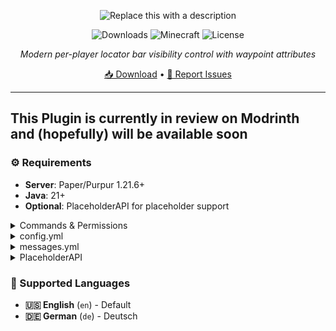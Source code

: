 <div align="center">

![Replace this with a description](https://cdn.modrinth.com/data/cached_images/f8edf11b407957a9a6459dd9adfedfca2cb98804.png)

![Downloads](https://img.shields.io/modrinth/dt/KF5O4Zzd?logo=modrinth&label=Downloads&color=38B541&style=for-the-badge)
![Minecraft](https://img.shields.io/badge/Minecraft-1.21.6-blue?style=for-the-badge)
![License](https://img.shields.io/badge/License-GPL-purple?style=for-the-badge)

*Modern per-player locator bar visibility control with waypoint attributes*

[📥 Download](https://modrinth.com/plugin/locator-bar/versions) • [🐛 Report Issues](https://github.com/blaxkkkk/LocatorBar/issues)

</div>

---


## This Plugin is currently in review on Modrinth and (hopefully) will be available soon



### ⚙️ Requirements

- **Server**: Paper/Purpur 1.21.6+
- **Java**: 21+
- **Optional**: PlaceholderAPI for placeholder support

<details>
<summary>Commands & Permissions</summary>

**Commands**

| Command | Description | Permission |
|---------|-------------|------------|
| `/locatorbar toggle` | Toggle your visibility settings | `locatorbar.use` |
| `/locatorbar receive` | Toggle receiving others (separate mode) | `locatorbar.use` |
| `/locatorbar status` | Check your current settings | `locatorbar.use` |
| `/locatorbar help` | Show help message | `locatorbar.use` |
| `/locatorbar player <name> [toggle\|status]` | Manage other players | `locatorbar.admin` |
| `/locatorbar reload` | Reload configuration | `locatorbar.admin` |

**Aliases**: `/lb`, `/locator`

**Permissions**

| Permission | Description | Default |
|------------|-------------|---------|
| `locatorbar.use` | Access basic commands | `true` |
| `locatorbar.admin` | Admin commands and player management | `op` |
| `locatorbar.cooldown.bypass` | Bypass all cooldowns | `false` |
| `locatorbar.cooldown.X` | X second cooldown (0-300) | `false` |

**Examples**: `locatorbar.cooldown.5`, `locatorbar.cooldown.60`, `locatorbar.cooldown.120`

</details>


<details>
<summary>config.yml</summary>

```yaml
# LocatorBar by Blaxk_
# https://modrinth.com/plugin/locator-bar

# Language settings (en, de)
language: "en"

# Show welcome message to new players on first join
show-first-join-message: false

# Control mode for locator bar settings
# 'combined' - /lb toggle controls both visibility and receiving together
# 'separate' - /lb toggle for visibility, /lb receive for receiving separately
control-mode: "combined"

# Cooldown settings
default-cooldown: 5  # Default cooldown in seconds
# Permission-based cooldowns:
# locatorbar.cooldown.bypass - No cooldown
# locatorbar.cooldown.X - X second cooldown (where X is any number 0-300)
# Examples: locatorbar.cooldown.0, locatorbar.cooldown.34, locatorbar.cooldown.120, etc.

# Sound settings
sounds:
  enabled: false  # Enable/disable all sound effects
  volume: 1.0    # Sound volume (0.0 to 1.0)
  pitch: 1.0     # Sound pitch (0.5 to 2.0)
  enable: "entity.player.levelup"     # Sound when enabling visibility
  disable: "block.note_block.bass"    # Sound when disabling visibility

# World-specific settings
world-settings:
# Example world configurations:
# world_nether:
#   force-visible: true
# minigame_world:
#   force-visible: true
# lobby:
#   force-visible: true

# Attribute ranges - always applied
# Standard Minecraft default is 60000000
default-transmit-range: 60000000.0
default-receive-range: 60000000.0

# When a player toggles visibility off, should their receive range also be set to 0?
# Only applies when control-mode is 'combined'
# true = player cannot see others when hidden (more immersive)
# false = player can still see others even when hidden (more flexible)
disable-receive-when-hidden: false

# Plugin settings
save-interval: 300  # Auto-save player data every 5 minutes (in seconds)

# Debug mode
debug: false




# Do not change this
config-version: 1
```

</details>


<details>
<summary>messages.yml</summary>

```yaml
# LocatorBar Messages

# English Messages
en:
  prefix: "<gradient:#667eea:#764ba2>ʟᴏᴄᴀᴛᴏʀʙᴀʀ</gradient> <dark_gray>»</dark_gray> "

  # Update messages
  update-available: "<prefix><#fbbf24>⚔ Update available! <#94a3b8>Current: <#ff8787>{current} <#94a3b8>Latest: <#51cf66>{latest}"
  update-hide-button: "  <#a78bfa>[<click:run_command:/locatorbar hideupdate><#51cf66><bold>✔ Hide for 24h</bold></click>] <#94a3b8>Download: <click:open_url:{download_url}><#a5f3fc>{download_url}</click>"
  update-hidden: "<prefix><#51cf66>Update notifications hidden for 24 hours! ⌛"

  # First join messages
  first-join-welcome: "<prefix><#51cf66>Welcome! <#a5f3fc>✔ <white>You can control your locator bar visibility!"
  first-join-info: "<prefix><#fbbf24>Use <#a78bfa>/locatorbar help <#fbbf24>to see all available commands. <#94a3b8>Have fun!"

  # Command messages
  only-players: "<prefix><#ff6b6b>Only players can use this command!"
  no-permission: "<prefix><#ff6b6b>You don't have permission to use this command!"
  config-reloaded: "<prefix><#51cf66>Configuration reloaded successfully!"
  command-not-available: "<prefix><#ff6b6b>This command is not available in the current control mode!"
  player-not-found: "<prefix><#ff6b6b>Player not found or not online!"

  # World-specific messages
  world-force-visible: "<prefix><#ff8787>You cannot change visibility in this world! <#a78bfa>⚔ Force visibility is enabled."
  admin-world-force-visible: "<prefix><#ff8787>Cannot change visibility for <#fbbf24>{player}<#ff8787>! ⚔ Force visibility is enabled in their world."

  # Cooldown messages
  cooldown-active: "<prefix><#ff8787>Please wait <#fbbf24>{time} seconds <#ff8787>before using this command again! ⌛"

  # Toggle messages - Combined mode
  visibility-enabled-combined: "<prefix><#51cf66>Locator bar <bold>enabled</bold>! You are visible and can see others! <#a5f3fc>✔"
  visibility-disabled-combined: "<prefix><#ff8787>Locator bar <bold>disabled</bold>! You are hidden and cannot see others! <#fbbf24>❌"

  # Toggle messages - Separate mode
  visibility-enabled: "<prefix><#51cf66>You are now <bold>visible</bold> on other players' locator bars! <#a5f3fc>✔"
  visibility-disabled: "<prefix><#ff8787>You are now <bold>hidden</bold> from other players' locator bars! <#fbbf24>❌"
  receiving-enabled: "<prefix><#51cf66>You can now <bold>see</bold> other players on your locator bar! <#a5f3fc>☀"
  receiving-disabled: "<prefix><#ff8787>You can no longer <bold>see</bold> other players on your locator bar! <#94a3b8>☁"

  # Admin messages
  admin-usage: "<prefix><#a78bfa>Usage: /locatorbar player <name> [toggle|status]"
  admin-visibility-enabled: "<prefix><#51cf66>Enabled locator bar for <#a5f3fc>{player}<#51cf66>! ✔"
  admin-visibility-disabled: "<prefix><#ff8787>Disabled locator bar for <#fbbf24>{player}<#ff8787>! ❌"
  admin-status-header: "<prefix><#e879f9>Locator bar settings for <#a5f3fc>{player}<#e879f9>:"
  admin-status-visible: "  <#51cf66>★ Visibility: <bold>ᴇɴᴀʙʟᴇᴅ</bold> <gray>(others can see them)"
  admin-status-hidden: "  <#ff8787>☠ Visibility: <bold>ᴅɪsᴀʙʟᴇᴅ</bold> <gray>(others cannot see them)"
  admin-status-receiving: "  <#51cf66>☀ Receiving: <bold>ᴇɴᴀʙʟᴇᴅ</bold> <gray>(they can see others)"
  admin-status-not-receiving: "  <#ff8787>☁ Receiving: <bold>ᴅɪsᴀʙʟᴇᴅ</bold> <gray>(they cannot see others)"
  admin-status-world-force: "  <#a78bfa>⚔ World: <bold>ғᴏʀᴄᴇ ᴠɪsɪʙʟᴇ</bold> <gray>(world setting override)"

  # Status messages
  status-header: "<prefix><#e879f9>Your current locator bar settings:"
  status-visible: "  <#51cf66>★ Visibility: <bold>ᴇɴᴀʙʟᴇᴅ</bold> <gray>(others can see you)"
  status-hidden: "  <#ff8787>☠ Visibility: <bold>ᴅɪsᴀʙʟᴇᴅ</bold> <gray>(others cannot see you)"
  status-receiving: "  <#51cf66>☀ Receiving: <bold>ᴇɴᴀʙʟᴇᴅ</bold> <gray>(you can see others)"
  status-not-receiving: "  <#ff8787>☁ Receiving: <bold>ᴅɪsᴀʙʟᴇᴅ</bold> <gray>(you cannot see others)"
  status-combined: "  <#a78bfa>→ Mode: <bold>ᴄᴏᴍʙɪɴᴇᴅ</bold> <gray>(toggle controls both settings)"
  status-world-force: "  <#a78bfa>⚔ World: <bold>ғᴏʀᴄᴇ ᴠɪsɪʙʟᴇ</bold> <gray>(forced visible in this world)"

  # Help messages - Combined mode
  help-header-combined: "<prefix><#a78bfa>Available commands:"
  help-toggle-combined: "  <#fbbf24>/locatorbar toggle <gray>- Toggle locator bar visibility (both ways)"
  help-status-combined: "  <#fbbf24>/locatorbar status <gray>- Check your current settings"
  help-help-combined: "  <#fbbf24>/locatorbar help <gray>- Show this help message"
  help-player-combined: "  <#f87171>/locatorbar player <name> [toggle|status] <gray>- Manage other players <italic>(admin)"
  help-reload-combined: "  <#f87171>/locatorbar reload <gray>- Reload configuration <italic>(admin)"

  # Help messages - Separate mode
  help-header: "<prefix><#a78bfa>Available commands:"
  help-toggle: "  <#fbbf24>/locatorbar toggle <gray>- Toggle your visibility to others"
  help-receive: "  <#fbbf24>/locatorbar receive <gray>- Toggle seeing others on your bar"
  help-status: "  <#fbbf24>/locatorbar status <gray>- Check your current settings"
  help-help: "  <#fbbf24>/locatorbar help <gray>- Show this help message"
  help-player: "  <#f87171>/locatorbar player <name> [toggle|status] <gray>- Manage other players <italic>(admin)"
  help-reload: "  <#f87171>/locatorbar reload <gray>- Reload configuration <italic>(admin)"

# German Messages
de:
  prefix: "<gradient:#667eea:#764ba2>ʟᴏᴄᴀᴛᴏʀʙᴀʀ</gradient> <dark_gray>»</dark_gray> "

  # Update messages
  update-available: "<prefix><#fbbf24>⚔ Update verfügbar! <#94a3b8>Aktuell: <#ff8787>{current} <#94a3b8>Neueste: <#51cf66>{latest}"
  update-hide-button: "  <#a78bfa>[<click:run_command:/locatorbar hideupdate><#51cf66><bold>✔ Für 24h ausblenden</bold></click>] <#94a3b8>Download: <click:open_url:{download_url}><#a5f3fc>{download_url}</click>"
  update-hidden: "<prefix><#51cf66>Update-Benachrichtigungen für 24 Stunden ausgeblendet! ⌛"

  # First join messages
  first-join-welcome: "<prefix><#51cf66>Willkommen auf dem Server! <#a5f3fc>✔ <white>Du kannst nun die Sichtbarkeit deiner Locator Bar togglen."
  first-join-info: "<prefix><#fbbf24>Nutze <#a78bfa>/locatorbar help<#fbbf24>, um alle verfügbaren Befehle zu entdecken. <#94a3b8>Viel Spaß beim Spielen!"

  # Command messages
  only-players: "<prefix><#ff6b6b>Nur Spieler können diesen Befehl verwenden!"
  no-permission: "<prefix><#ff6b6b>Du hast keine Berechtigung für diesen Befehl!"
  config-reloaded: "<prefix><#51cf66>Konfiguration erfolgreich neu geladen!"
  command-not-available: "<prefix><#ff6b6b>Dieser Befehl ist im aktuellen Kontrollmodus nicht verfügbar!"
  player-not-found: "<prefix><#ff6b6b>Spieler nicht gefunden oder nicht online!"

  # World-specific messages
  world-force-visible: "<prefix><#ff8787>Du kannst die Sichtbarkeit in dieser Welt nicht ändern! <#a78bfa>⚔ Zwangssichtbarkeit ist aktiviert."
  admin-world-force-visible: "<prefix><#ff8787>Kann Sichtbarkeit für <#fbbf24>{player}<#ff8787> nicht ändern! ⚔ Zwangssichtbarkeit ist in ihrer Welt aktiviert."

  # Cooldown messages
  cooldown-active: "<prefix><#ff8787>Bitte warte <#fbbf24>{time} Sekunden <#ff8787>bevor du diesen Befehl erneut verwendest! ⌛"

  # Toggle messages - Combined mode
  visibility-enabled-combined: "<prefix><#51cf66>Locator Bar <bold>aktiviert</bold>! Du bist sichtbar und kannst andere sehen! <#a5f3fc>✔"
  visibility-disabled-combined: "<prefix><#ff8787>Locator Bar <bold>deaktiviert</bold>! Du bist versteckt und kannst andere nicht sehen! <#fbbf24>❌"

  # Toggle messages - Separate mode
  visibility-enabled: "<prefix><#51cf66>Du bist jetzt <bold>sichtbar</bold> auf anderen Locator Bar! <#a5f3fc>✔"
  visibility-disabled: "<prefix><#ff8787>Du bist jetzt <bold>versteckt</bold> vor anderen Locator Bar! <#fbbf24>❌"
  receiving-enabled: "<prefix><#51cf66>Du kannst jetzt andere Spieler auf deiner Locator Bar <bold>sehen</bold>! <#a5f3fc>☀"
  receiving-disabled: "<prefix><#ff8787>Du kannst keine anderen Spieler mehr auf deiner Locator Bar <bold>sehen</bold>! <#94a3b8>☁"

  # Admin messages
  admin-usage: "<prefix><#a78bfa>Verwendung: /locatorbar player <name> [toggle|status]"
  admin-visibility-enabled: "<prefix><#51cf66>Locator Bar für <#a5f3fc>{player}<#51cf66> aktiviert! ✔"
  admin-visibility-disabled: "<prefix><#ff8787>Locator Bar für <#fbbf24>{player}<#ff8787> deaktiviert! ❌"
  admin-status-header: "<prefix><#e879f9>Locator Bar Einstellungen für <#a5f3fc>{player}<#e879f9>:"
  admin-status-visible: "  <#51cf66>★ Sichtbarkeit: <bold>ᴀᴋᴛɪᴠ</bold> <gray>(andere können ihn sehen)"
  admin-status-hidden: "  <#ff8787>☠ Sichtbarkeit: <bold>ɪɴᴀᴋᴛɪᴠ</bold> <gray>(andere können ihn nicht sehen)"
  admin-status-receiving: "  <#51cf66>☀ Empfangen: <bold>ᴀᴋᴛɪᴠ</bold> <gray>(er kann andere sehen)"
  admin-status-not-receiving: "  <#ff8787>☁ Empfangen: <bold>ɪɴᴀᴋᴛɪᴠ</bold> <gray>(er kann andere nicht sehen)"
  admin-status-world-force: "  <#a78bfa>⚔ Welt: <bold>ᴢᴡᴀɴɢssɪᴄʜᴛʙᴀʀ</bold> <gray>(Welteinstellung überschreibt)"

  # Status messages
  status-header: "<prefix><#e879f9>Deine aktuellen Locator Bar Einstellungen:"
  status-visible: "  <#51cf66>★ Sichtbarkeit: <bold>ᴀᴋᴛɪᴠ</bold> <gray>(andere können dich sehen)"
  status-hidden: "  <#ff8787>☠ Sichtbarkeit: <bold>ɪɴᴀᴋᴛɪᴠ</bold> <gray>(andere können dich nicht sehen)"
  status-receiving: "  <#51cf66>☀ Empfangen: <bold>ᴀᴋᴛɪᴠ</bold> <gray>(du kannst andere sehen)"
  status-not-receiving: "  <#ff8787>☁ Empfangen: <bold>ɪɴᴀᴋᴛɪᴠ</bold> <gray>(du kannst andere nicht sehen)"
  status-combined: "  <#a78bfa>→ Modus: <bold>ᴋᴏᴍʙɪɴɪᴇʀᴛ</bold> <gray>(Toggle kontrolliert beide Einstellungen)"
  status-world-force: "  <#a78bfa>⚔ Welt: <bold>ᴢᴡᴀɴɢssɪᴄʜᴛʙᴀʀ</bold> <gray>(zwangsweise sichtbar in dieser Welt)"

  # Help messages - Combined mode
  help-header-combined: "<prefix><#a78bfa>Verfügbare Befehle:"
  help-toggle-combined: "  <#fbbf24>/locatorbar toggle <gray>- Locator Bar Sichtbarkeit umschalten (beide Richtungen)"
  help-status-combined: "  <#fbbf24>/locatorbar status <gray>- Deine aktuellen Einstellungen überprüfen"
  help-help-combined: "  <#fbbf24>/locatorbar help <gray>- Diese Hilfe-Nachricht anzeigen"
  help-player-combined: "  <#f87171>/locatorbar player <name> [toggle|status] <gray>- Andere Spieler verwalten <italic>(Admin)"
  help-reload-combined: "  <#f87171>/locatorbar reload <gray>- Konfiguration neu laden <italic>(Admin)"

  # Help messages - Separate mode
  help-header: "<prefix><#a78bfa>Verfügbare Befehle:"
  help-toggle: "  <#fbbf24>/locatorbar toggle <gray>- Deine Sichtbarkeit für andere umschalten"
  help-receive: "  <#fbbf24>/locatorbar receive <gray>- Das Sehen anderer auf deinem Balken umschalten"
  help-status: "  <#fbbf24>/locatorbar status <gray>- Deine aktuellen Einstellungen überprüfen"
  help-help: "  <#fbbf24>/locatorbar help <gray>- Diese Hilfe-Nachricht anzeigen"
  help-player: "  <#f87171>/locatorbar player <name> [toggle|status] <gray>- Andere Spieler verwalten <italic>(Admin)"
  help-reload: "  <#f87171>/locatorbar reload <gray>- Konfiguration neu laden <italic>(Admin)"




# Do not change this
messageconfig-version: 1
```

</details>

<details>
<summary>PlaceholderAPI</summary>

### Available Placeholders

| Placeholder | Returns | Example |
|-------------|---------|---------|
| `%locatorbar_visible%` | `true`/`false` | `true` |
| `%locatorbar_receiving%` | `true`/`false` | `false` |
| `%locatorbar_status%` | Detailed status | `visible_receiving` |

</details>



### 📝 Supported Languages

- **🇺🇸 English** (`en`) - Default
- **🇩🇪 German** (`de`) - Deutsch
